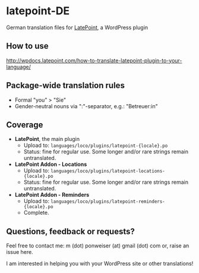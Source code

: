 # latepoint-DE
German translation files for [LatePoint](https://latepoint.com/), a WordPress plugin 

## How to use

http://wpdocs.latepoint.com/how-to-translate-latepoint-plugin-to-your-language/


## Package-wide translation rules

- Formal "you" > "Sie"
- Gender-neutral nouns via ":"-separator, e.g.: "Betreuer:in"

## Coverage
- **LatePoint**, the main plugin
  - Upload to: `languages/loco/plugins/latepoint-{locale}.po`
  - Status: fine for regular use. Some longer and/or rare strings remain untranslated.
- **LatePoint Addon - Locations**
  - Upload to: `languages/loco/plugins/latepoint-locations-{locale}.po` 
  - Status: fine for regular use. Some longer and/or rare strings remain untranslated.
- **LatePoint Addon - Reminders** 
  - Upload to: `languages/loco/plugins/latepoint-reminders-{locale}.po`
  - Complete.

## Questions, feedback or requests?

Feel free to contact me: m (dot) ponweiser (at) gmail (dot) com
or, raise an issue here.

I am interested in helping you with your WordPress site or other translations!
